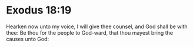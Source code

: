 # Exodus 18:19

Hearken now unto my voice, I will give thee counsel, and God shall be with thee: Be thou for the people to God-ward, that thou mayest bring the causes unto God: